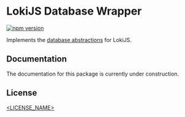 # LokiJS Database Wrapper

[![npm version](https://badge.fury.io/js/@nmshd%2fdb-loki.svg)](https://www.npmjs.com/package/@nmshd/db-loki)

Implements the [database abstractions](https://www.npmjs.com/package/@nmshd/db-abstractions) for LokiJS.

## Documentation

The documentation for this package is currently under construction.

## License

[<LICENSE_NAME>](LICENSE)
